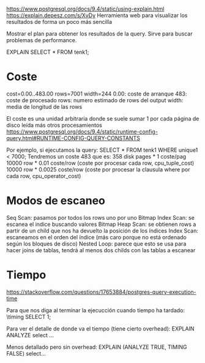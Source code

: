 https://www.postgresql.org/docs/9.4/static/using-explain.html
https://explain.depesz.com/s/XvDy
  Herramienta web para visualizar los resultados de forma un poco más sencilla

Mostrar el plan para obtener los resultados de la query.
Sirve para buscar problemas de performance.

EXPLAIN SELECT * FROM tenk1;


# Coste
cost=0.00..483.00 rows=7001 width=244
  0.00: coste de arranque
  483: coste de procesado
  rows: numero estimado de rows del output
  width: media de longitud de las rows

El coste es una unidad arbitraria donde se suele sumar 1 por cada página de disco leída más otros procesamientos
https://www.postgresql.org/docs/9.4/static/runtime-config-query.html#RUNTIME-CONFIG-QUERY-CONSTANTS

Por ejemplo, si ejecutamos la query:
SELECT * FROM tenk1 WHERE unique1 < 7000;
Tendremos un coste 483 que es:
  358 disk pages * 1 coste/pag
  10000 row * 0.01 coste/row (coste por procesar cada row, cpu_tuple_cost)
  10000 row * 0.0025 coste/row (coste por procesar la clausula where por cada row, cpu_operator_cost)


# Modos de escaneo
Seq Scan: pasamos por todos los rows uno por uno
Bitmap Index Scan: se escanea el indice buscando valores
Bitmap Heap Scan: se obtienen rows a partir de un child que nos ha devuelto la posición de los índices
Index Scan: escaneamos en el orden del índice (más caro porque no está ordenado según los bloques de disco)
Nested Loop: parece que esto se usa para hacer joins de tablas, tendrá al menos dos childs con las tablas a escanear



# Tiempo
https://stackoverflow.com/questions/17653884/postgres-query-execution-time


Para que nos diga al terminar la ejecucción cuando tiempo ha tardado:
\timing
SELECT 1;

Para ver el detalle de donde va el tiempo (tiene cierto overhead):
EXPLAIN ANALYZE select ...

Menos detallado pero sin overhead:
EXPLAIN (ANALYZE TRUE, TIMING FALSE) select...


